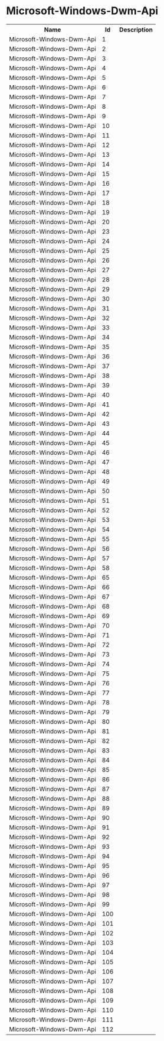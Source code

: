 # Microsoft-Windows-Dwm-Api

<table>
<colgroup><col/><col/><col/></colgroup>
<tr><th>Name</th><th>Id</th><th>Description</th></tr>
<tr><td>Microsoft-Windows-Dwm-Api</td><td>1</td><td></td></tr>
<tr><td>Microsoft-Windows-Dwm-Api</td><td>2</td><td></td></tr>
<tr><td>Microsoft-Windows-Dwm-Api</td><td>3</td><td></td></tr>
<tr><td>Microsoft-Windows-Dwm-Api</td><td>4</td><td></td></tr>
<tr><td>Microsoft-Windows-Dwm-Api</td><td>5</td><td></td></tr>
<tr><td>Microsoft-Windows-Dwm-Api</td><td>6</td><td></td></tr>
<tr><td>Microsoft-Windows-Dwm-Api</td><td>7</td><td></td></tr>
<tr><td>Microsoft-Windows-Dwm-Api</td><td>8</td><td></td></tr>
<tr><td>Microsoft-Windows-Dwm-Api</td><td>9</td><td></td></tr>
<tr><td>Microsoft-Windows-Dwm-Api</td><td>10</td><td></td></tr>
<tr><td>Microsoft-Windows-Dwm-Api</td><td>11</td><td></td></tr>
<tr><td>Microsoft-Windows-Dwm-Api</td><td>12</td><td></td></tr>
<tr><td>Microsoft-Windows-Dwm-Api</td><td>13</td><td></td></tr>
<tr><td>Microsoft-Windows-Dwm-Api</td><td>14</td><td></td></tr>
<tr><td>Microsoft-Windows-Dwm-Api</td><td>15</td><td></td></tr>
<tr><td>Microsoft-Windows-Dwm-Api</td><td>16</td><td></td></tr>
<tr><td>Microsoft-Windows-Dwm-Api</td><td>17</td><td></td></tr>
<tr><td>Microsoft-Windows-Dwm-Api</td><td>18</td><td></td></tr>
<tr><td>Microsoft-Windows-Dwm-Api</td><td>19</td><td></td></tr>
<tr><td>Microsoft-Windows-Dwm-Api</td><td>20</td><td></td></tr>
<tr><td>Microsoft-Windows-Dwm-Api</td><td>23</td><td></td></tr>
<tr><td>Microsoft-Windows-Dwm-Api</td><td>24</td><td></td></tr>
<tr><td>Microsoft-Windows-Dwm-Api</td><td>25</td><td></td></tr>
<tr><td>Microsoft-Windows-Dwm-Api</td><td>26</td><td></td></tr>
<tr><td>Microsoft-Windows-Dwm-Api</td><td>27</td><td></td></tr>
<tr><td>Microsoft-Windows-Dwm-Api</td><td>28</td><td></td></tr>
<tr><td>Microsoft-Windows-Dwm-Api</td><td>29</td><td></td></tr>
<tr><td>Microsoft-Windows-Dwm-Api</td><td>30</td><td></td></tr>
<tr><td>Microsoft-Windows-Dwm-Api</td><td>31</td><td></td></tr>
<tr><td>Microsoft-Windows-Dwm-Api</td><td>32</td><td></td></tr>
<tr><td>Microsoft-Windows-Dwm-Api</td><td>33</td><td></td></tr>
<tr><td>Microsoft-Windows-Dwm-Api</td><td>34</td><td></td></tr>
<tr><td>Microsoft-Windows-Dwm-Api</td><td>35</td><td></td></tr>
<tr><td>Microsoft-Windows-Dwm-Api</td><td>36</td><td></td></tr>
<tr><td>Microsoft-Windows-Dwm-Api</td><td>37</td><td></td></tr>
<tr><td>Microsoft-Windows-Dwm-Api</td><td>38</td><td></td></tr>
<tr><td>Microsoft-Windows-Dwm-Api</td><td>39</td><td></td></tr>
<tr><td>Microsoft-Windows-Dwm-Api</td><td>40</td><td></td></tr>
<tr><td>Microsoft-Windows-Dwm-Api</td><td>41</td><td></td></tr>
<tr><td>Microsoft-Windows-Dwm-Api</td><td>42</td><td></td></tr>
<tr><td>Microsoft-Windows-Dwm-Api</td><td>43</td><td></td></tr>
<tr><td>Microsoft-Windows-Dwm-Api</td><td>44</td><td></td></tr>
<tr><td>Microsoft-Windows-Dwm-Api</td><td>45</td><td></td></tr>
<tr><td>Microsoft-Windows-Dwm-Api</td><td>46</td><td></td></tr>
<tr><td>Microsoft-Windows-Dwm-Api</td><td>47</td><td></td></tr>
<tr><td>Microsoft-Windows-Dwm-Api</td><td>48</td><td></td></tr>
<tr><td>Microsoft-Windows-Dwm-Api</td><td>49</td><td></td></tr>
<tr><td>Microsoft-Windows-Dwm-Api</td><td>50</td><td></td></tr>
<tr><td>Microsoft-Windows-Dwm-Api</td><td>51</td><td></td></tr>
<tr><td>Microsoft-Windows-Dwm-Api</td><td>52</td><td></td></tr>
<tr><td>Microsoft-Windows-Dwm-Api</td><td>53</td><td></td></tr>
<tr><td>Microsoft-Windows-Dwm-Api</td><td>54</td><td></td></tr>
<tr><td>Microsoft-Windows-Dwm-Api</td><td>55</td><td></td></tr>
<tr><td>Microsoft-Windows-Dwm-Api</td><td>56</td><td></td></tr>
<tr><td>Microsoft-Windows-Dwm-Api</td><td>57</td><td></td></tr>
<tr><td>Microsoft-Windows-Dwm-Api</td><td>58</td><td></td></tr>
<tr><td>Microsoft-Windows-Dwm-Api</td><td>65</td><td></td></tr>
<tr><td>Microsoft-Windows-Dwm-Api</td><td>66</td><td></td></tr>
<tr><td>Microsoft-Windows-Dwm-Api</td><td>67</td><td></td></tr>
<tr><td>Microsoft-Windows-Dwm-Api</td><td>68</td><td></td></tr>
<tr><td>Microsoft-Windows-Dwm-Api</td><td>69</td><td></td></tr>
<tr><td>Microsoft-Windows-Dwm-Api</td><td>70</td><td></td></tr>
<tr><td>Microsoft-Windows-Dwm-Api</td><td>71</td><td></td></tr>
<tr><td>Microsoft-Windows-Dwm-Api</td><td>72</td><td></td></tr>
<tr><td>Microsoft-Windows-Dwm-Api</td><td>73</td><td></td></tr>
<tr><td>Microsoft-Windows-Dwm-Api</td><td>74</td><td></td></tr>
<tr><td>Microsoft-Windows-Dwm-Api</td><td>75</td><td></td></tr>
<tr><td>Microsoft-Windows-Dwm-Api</td><td>76</td><td></td></tr>
<tr><td>Microsoft-Windows-Dwm-Api</td><td>77</td><td></td></tr>
<tr><td>Microsoft-Windows-Dwm-Api</td><td>78</td><td></td></tr>
<tr><td>Microsoft-Windows-Dwm-Api</td><td>79</td><td></td></tr>
<tr><td>Microsoft-Windows-Dwm-Api</td><td>80</td><td></td></tr>
<tr><td>Microsoft-Windows-Dwm-Api</td><td>81</td><td></td></tr>
<tr><td>Microsoft-Windows-Dwm-Api</td><td>82</td><td></td></tr>
<tr><td>Microsoft-Windows-Dwm-Api</td><td>83</td><td></td></tr>
<tr><td>Microsoft-Windows-Dwm-Api</td><td>84</td><td></td></tr>
<tr><td>Microsoft-Windows-Dwm-Api</td><td>85</td><td></td></tr>
<tr><td>Microsoft-Windows-Dwm-Api</td><td>86</td><td></td></tr>
<tr><td>Microsoft-Windows-Dwm-Api</td><td>87</td><td></td></tr>
<tr><td>Microsoft-Windows-Dwm-Api</td><td>88</td><td></td></tr>
<tr><td>Microsoft-Windows-Dwm-Api</td><td>89</td><td></td></tr>
<tr><td>Microsoft-Windows-Dwm-Api</td><td>90</td><td></td></tr>
<tr><td>Microsoft-Windows-Dwm-Api</td><td>91</td><td></td></tr>
<tr><td>Microsoft-Windows-Dwm-Api</td><td>92</td><td></td></tr>
<tr><td>Microsoft-Windows-Dwm-Api</td><td>93</td><td></td></tr>
<tr><td>Microsoft-Windows-Dwm-Api</td><td>94</td><td></td></tr>
<tr><td>Microsoft-Windows-Dwm-Api</td><td>95</td><td></td></tr>
<tr><td>Microsoft-Windows-Dwm-Api</td><td>96</td><td></td></tr>
<tr><td>Microsoft-Windows-Dwm-Api</td><td>97</td><td></td></tr>
<tr><td>Microsoft-Windows-Dwm-Api</td><td>98</td><td></td></tr>
<tr><td>Microsoft-Windows-Dwm-Api</td><td>99</td><td></td></tr>
<tr><td>Microsoft-Windows-Dwm-Api</td><td>100</td><td></td></tr>
<tr><td>Microsoft-Windows-Dwm-Api</td><td>101</td><td></td></tr>
<tr><td>Microsoft-Windows-Dwm-Api</td><td>102</td><td></td></tr>
<tr><td>Microsoft-Windows-Dwm-Api</td><td>103</td><td></td></tr>
<tr><td>Microsoft-Windows-Dwm-Api</td><td>104</td><td></td></tr>
<tr><td>Microsoft-Windows-Dwm-Api</td><td>105</td><td></td></tr>
<tr><td>Microsoft-Windows-Dwm-Api</td><td>106</td><td></td></tr>
<tr><td>Microsoft-Windows-Dwm-Api</td><td>107</td><td></td></tr>
<tr><td>Microsoft-Windows-Dwm-Api</td><td>108</td><td></td></tr>
<tr><td>Microsoft-Windows-Dwm-Api</td><td>109</td><td></td></tr>
<tr><td>Microsoft-Windows-Dwm-Api</td><td>110</td><td></td></tr>
<tr><td>Microsoft-Windows-Dwm-Api</td><td>111</td><td></td></tr>
<tr><td>Microsoft-Windows-Dwm-Api</td><td>112</td><td></td></tr>
</table>
